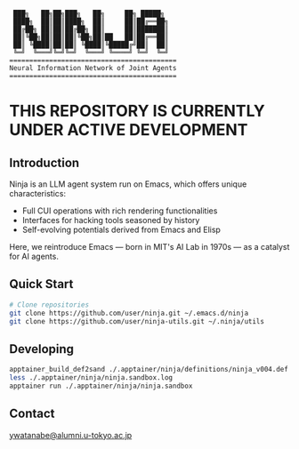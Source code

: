 <!-- ---
!-- title: ./Semacs/README.md
!-- author: ywatanabe
!-- date: 2024-12-08 03:12:12
!-- --- -->

``` plaintext
 ███╗   ██╗██╗███╗   ██╗     ██╗ █████╗ 
 ████╗  ██║██║████╗  ██║     ██║██╔══██╗
 ██╔██╗ ██║██║██╔██╗ ██║     ██║███████║
 ██║╚██╗██║██║██║╚██╗██║██   ██║██╔══██║
 ██║ ╚████║██║██║ ╚████║╚█████╔╝██║  ██║
 ╚═╝  ╚═══╝╚═╝╚═╝  ╚═══╝ ╚════╝ ╚═╝  ╚═╝
==========================================
Neural Information Network of Joint Agents
==========================================
```

THIS REPOSITORY IS CURRENTLY UNDER ACTIVE DEVELOPMENT
=====================================================

## Introduction
Ninja is an LLM agent system run on Emacs, which offers unique characteristics:
- Full CUI operations with rich rendering functionalities 
- Interfaces for hacking tools seasoned by history
- Self-evolving potentials derived from Emacs and Elisp

Here, we reintroduce Emacs — born in MIT's AI Lab in 1970s — as a catalyst for AI agents.

## Quick Start
```bash
# Clone repositories
git clone https://github.com/user/ninja.git ~/.emacs.d/ninja
git clone https://github.com/user/ninja-utils.git ~/.ninja/utils
```

## Developing
``` bash
apptainer_build_def2sand ./.apptainer/ninja/definitions/ninja_v004.def
less ./.apptainer/ninja/ninja.sandbox.log
apptainer run ./.apptainer/ninja/ninja.sandbox
```

## Contact
ywatanabe@alumni.u-tokyo.ac.jp
